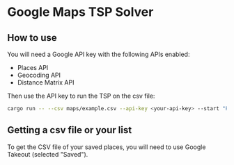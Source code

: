 # Google Maps TSP Solver

## How to use

You will need a Google API key with the following APIs enabled:

- Places API
- Geocoding API
- Distance Matrix API

Then use the API key to run the TSP on the csv file:

```bash
cargo run -- --csv maps/example.csv --api-key <your-api-key> --start "Panda Noodle Bar" --end "Arches National Park Visitor Center" 
```

## Getting a csv file or your list

To get the CSV file of your saved places, you will need to use Google Takeout (selected "Saved").
